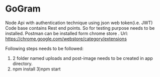 # GoGram
Node Api with authentication technique using json web token(i.e. JWT)
Code base contains Rest end points. So for testing purpose needs to be installed.
Postman can be installed form chrome store . Url: https://chrome.google.com/webstore/category/extensions

Following steps needs to be followed:
1) 2 folder named uploads and post-image needs to be created in app directory.
2) npm install
3)npm start
